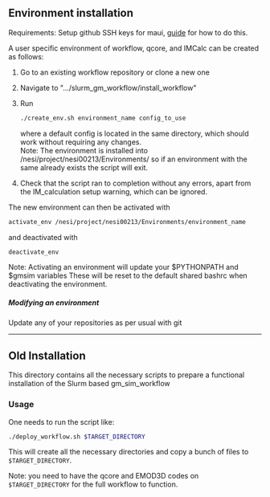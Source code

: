 ## Environment installation

Requirements: Setup github SSH keys for maui, 
[guide](https://help.github.com/en/articles/connecting-to-github-with-ssh) for how to do this. 

A user specific environment of workflow, qcore, and IMCalc can be created as follows:  
1) Go to an existing workflow repository or clone a new one
2) Navigate to ".../slurm_gm_workflow/install_workflow" 
3) Run 
    ```bash
    ./create_env.sh environment_name config_to_use
    ```
    where a default config is located in the same directory, which should
    work without requiring any changes.  
    Note: The environment is installed into /nesi/project/nesi00213/Environments/
    so if an environment with the same already exists the script will exit.

4) Check that the script ran to completion without any errors, 
apart from the IM_calculation setup warning, which can be ignored.

The new environment can then be activated with 
```bash
activate_env /nesi/project/nesi00213/Environments/environment_name
```

and deactivated with 
```bash
deactivate_env
```

Note: Activating an environment will update your $PYTHONPATH and $gmsim variables
These will be reset to the default shared bashrc when deactivating the environment.


##### Modifying an environment
Update any of your repositories as per usual with git



-----------------------------------------------------------

## Old Installation

This directory contains all the necessary scripts to prepare
a functional installation of the Slurm based gm_sim_workflow

### Usage

One needs to run the script like:
```bash
./deploy_workflow.sh $TARGET_DIRECTORY
```

This will create all the necessary directories and copy a bunch of files to `$TARGET_DIRECTORY`. 

Note: you need to have the qcore and EMOD3D codes on `$TARGET_DIRECTORY` for the full workflow to function.



